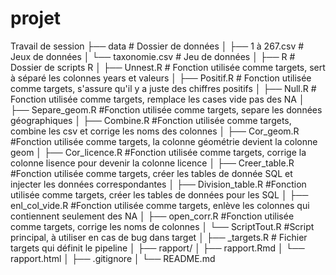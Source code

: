 # projet
Travail de session
├── data                  # Dossier de données
│   ├── 1 à 267.csv       # Jeux de données
│   └── taxonomie.csv     # Jeu de données
│ 
├── R                     # Dossier de scripts R
│   ├── Unnest.R          # Fonction utilisée comme targets, sert à séparé les colonnes years et valeurs
│   ├── Positif.R         # Fonction utilisée comme targets, s'assure qu'il y a juste des chiffres positifs
│   ├── Null.R            # Fonction utilisée comme targets, remplace les cases vide pas des NA
│   ├── Separe_geom.R     #Fonction utilisée comme targets, separe les données géographiques
│   ├── Combine.R         #Fonction utilisée comme targets, combine les csv et corrige les noms des colonnes
│   ├── Cor_geom.R        #Fonction utilisée comme targets, la colonne géométrie devient la colonne geom
│   ├── Cor_licence.R     #Fonction utilisée comme targets, corrige la colonne lisence pour devenir la colonne licence
│   ├── Creer_table.R     #Fonction utilisée comme targets, créer les tables de donnée SQL et injecter les données correspondantes
│   ├── Division_table.R  #Fonction utilisée comme targets, créer les tables de données pour les SQL
│   ├── enl_col_vide.R    #Fonction utilisée comme targets, enlève les colonnes qui contiennent seulement des NA
│   ├── open_corr.R       #Fonction utilisée comme targets, corrige les noms de colonnes
│   └── ScriptTout.R      #Script principal, à utiliser en cas de bug dans target
│ 
├── _targets.R            # Fichier targets qui définit le pipeline
│ 
├── rapport/
│   ├── rapport.Rmd
│   └── rapport.html
│ 
├── .gitignore
│
└── README.md
